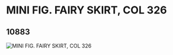 # MINI FIG. FAIRY SKIRT, COL 326
## 10883
![MINI FIG. FAIRY SKIRT, COL 326](https://lc-www-live-s.legocdn.com/media/bricks/5/2/6009195.jpg)